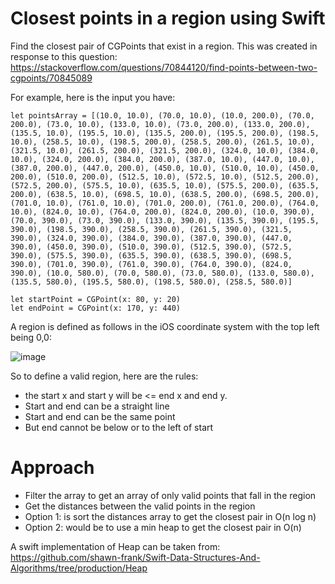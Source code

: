 # Closest points in a region using Swift
Find the closest pair of CGPoints that exist in a region. This was created in response to this question: https://stackoverflow.com/questions/70844120/find-points-between-two-cgpoints/70845089

For example, here is the input you have:

```
let pointsArray = [(10.0, 10.0), (70.0, 10.0), (10.0, 200.0), (70.0, 200.0), (73.0, 10.0), (133.0, 10.0), (73.0, 200.0), (133.0, 200.0), (135.5, 10.0), (195.5, 10.0), (135.5, 200.0), (195.5, 200.0), (198.5, 10.0), (258.5, 10.0), (198.5, 200.0), (258.5, 200.0), (261.5, 10.0), (321.5, 10.0), (261.5, 200.0), (321.5, 200.0), (324.0, 10.0), (384.0, 10.0), (324.0, 200.0), (384.0, 200.0), (387.0, 10.0), (447.0, 10.0), (387.0, 200.0), (447.0, 200.0), (450.0, 10.0), (510.0, 10.0), (450.0, 200.0), (510.0, 200.0), (512.5, 10.0), (572.5, 10.0), (512.5, 200.0), (572.5, 200.0), (575.5, 10.0), (635.5, 10.0), (575.5, 200.0), (635.5, 200.0), (638.5, 10.0), (698.5, 10.0), (638.5, 200.0), (698.5, 200.0), (701.0, 10.0), (761.0, 10.0), (701.0, 200.0), (761.0, 200.0), (764.0, 10.0), (824.0, 10.0), (764.0, 200.0), (824.0, 200.0), (10.0, 390.0), (70.0, 390.0), (73.0, 390.0), (133.0, 390.0), (135.5, 390.0), (195.5, 390.0), (198.5, 390.0), (258.5, 390.0), (261.5, 390.0), (321.5, 390.0), (324.0, 390.0), (384.0, 390.0), (387.0, 390.0), (447.0, 390.0), (450.0, 390.0), (510.0, 390.0), (512.5, 390.0), (572.5, 390.0), (575.5, 390.0), (635.5, 390.0), (638.5, 390.0), (698.5, 390.0), (701.0, 390.0), (761.0, 390.0), (764.0, 390.0), (824.0, 390.0), (10.0, 580.0), (70.0, 580.0), (73.0, 580.0), (133.0, 580.0), (135.5, 580.0), (195.5, 580.0), (198.5, 580.0), (258.5, 580.0)]

let startPoint = CGPoint(x: 80, y: 20)
let endPoint = CGPoint(x: 170, y: 440)
```

A region is defined as follows in the iOS coordinate system with the top left being 0,0:

![image](https://user-images.githubusercontent.com/80219691/151209372-387abde2-39b7-4566-ab36-8d96da45ef75.png)

So to define a valid region, here are the rules:
- the start x and start y will be <= end x and end y.
- Start and end can be a straight line
- Start and end can be the same point
- But end cannot be below or to the left of start

# Approach

- Filter the array to get an array of only valid points that fall in the region
- Get the distances between the valid points in the region
- Option 1: is sort the distances array to get the closest pair in O(n log n)
- Option 2: would be to use a min heap to get the closest pair in O(n)

A swift implementation of Heap can be taken from: https://github.com/shawn-frank/Swift-Data-Structures-And-Algorithms/tree/production/Heap


